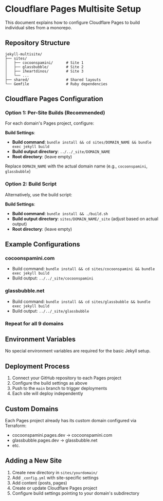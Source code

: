 # Cloudflare Pages Multisite Setup

This document explains how to configure Cloudflare Pages to build individual sites from a monorepo.

## Repository Structure

```
jekyll-multisite/
├── sites/
│   ├── cocoonspamini/      # Site 1
│   ├── glassbubble/        # Site 2
│   ├── iheartdinos/        # Site 3
│   └── ...
├── shared/                 # Shared layouts
└── Gemfile                 # Ruby dependencies
```

## Cloudflare Pages Configuration

### Option 1: Per-Site Builds (Recommended)

For each domain's Pages project, configure:

**Build Settings**:
- **Build command**: `bundle install && cd sites/DOMAIN_NAME && bundle exec jekyll build`
- **Build output directory**: `../../_site/DOMAIN_NAME`
- **Root directory**: (leave empty)

Replace `DOMAIN_NAME` with the actual domain name (e.g., `cocoonspamini`, `glassbubble`)

### Option 2: Build Script

Alternatively, use the build script:

**Build Settings**:
- **Build command**: `bundle install && ./build.sh`
- **Build output directory**: `sites/DOMAIN_NAME/_site` (adjust based on actual output)
- **Root directory**: (leave empty)

## Example Configurations

### cocoonspamini.com
- Build command: `bundle install && cd sites/cocoonspamini && bundle exec jekyll build`
- Build output: `../../_site/cocoonspamini`

### glassbubble.net
- Build command: `bundle install && cd sites/glassbubble && bundle exec jekyll build`
- Build output: `../../_site/glassbubble`

### Repeat for all 9 domains

## Environment Variables

No special environment variables are required for the basic Jekyll setup.

## Deployment Process

1. Connect your GitHub repository to each Pages project
2. Configure the build settings as above
3. Push to the `main` branch to trigger deployments
4. Each site will deploy independently

## Custom Domains

Each Pages project already has its custom domain configured via Terraform:
- cocoonspamini.pages.dev → cocoonspamini.com
- glassbubble.pages.dev → glassbubble.net
- etc.

## Adding a New Site

1. Create new directory in `sites/yourdomain/`
2. Add `_config.yml` with site-specific settings
3. Add content (posts, pages)
4. Create or update Cloudflare Pages project
5. Configure build settings pointing to your domain's subdirectory

